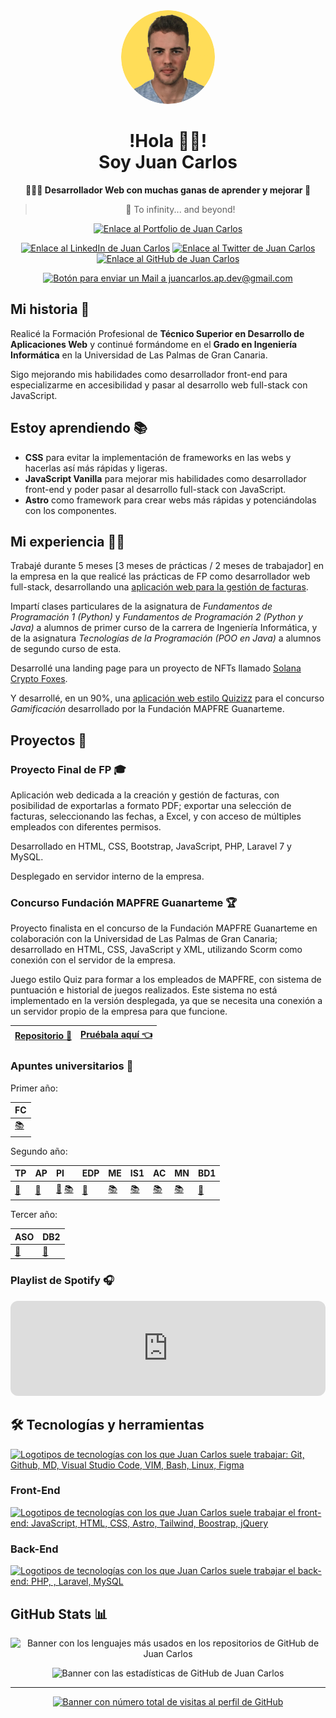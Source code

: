 <div align="center">

<img src="./jcap_dev_bg-yellow.png" alt="Juan Carlos Acosta Perabá Logo con Fondo Amarillo" width="150px" style="border-radius: 100%">

<h1>!Hola 👋🏼!<br />Soy Juan Carlos</h1>

**👨🏼‍💻 Desarrollador Web con muchas ganas de aprender y mejorar 💛**

> 🚀 To infinity... and beyond!

[![Enlace al Portfolio de Juan Carlos](https://img.shields.io/badge/-Portfolio-%23FFDD58?style=for-the-badge)](https://juancarlosacostaperaba.github.io)

[![Enlace al LinkedIn de Juan Carlos](https://img.shields.io/badge/-LinkedIn-0077B5?style=for-the-social&logo=linkedin&logoColor=white)](https://www.linkedin.com/in/juancarlosacostaperaba/)
[![Enlace al Twitter de Juan Carlos](https://img.shields.io/twitter/follow/jcap_dev?label=Twitter&logo=Twitter&style=social)](https://twitter.com/jcap_dev)
[![Enlace al GitHub de Juan Carlos](https://img.shields.io/github/followers/JuanCarlosAcostaPeraba?label=GitHub&logo=github&style=social)](https://github.com/JuanCarlosAcostaPeraba)

[![Botón para enviar un Mail a juancarlos.ap.dev@gmail.com](https://img.shields.io/badge/-Contáctame%20vía%20Mail-DC3545?style=for-the-social&logo=gmail&logoColor=white)](mailto:juancarlos.ap.dev@gmail.com)

</div>

## Mi historia 📖

Realicé la Formación Profesional de **Técnico Superior en Desarrollo de Aplicaciones Web** y continué formándome en el **Grado en Ingeniería Informática** en la Universidad de Las Palmas de Gran Canaria.

Sigo mejorando mis habilidades como desarrollador front-end para especializarme en accesibilidad y pasar al desarrollo web full-stack con JavaScript.

## Estoy aprendiendo 📚

- **CSS** para evitar la implementación de frameworks en las webs y hacerlas así más rápidas y ligeras.
- **JavaScript Vanilla** para mejorar mis habilidades como desarrollador front-end y poder pasar al desarrollo full-stack con JavaScript.
- **Astro** como framework para crear webs más rápidas y potenciándolas con los componentes.

## Mi experiencia 👨‍💻

Trabajé durante 5 meses [3 meses de prácticas / 2 meses de trabajador] en la empresa en la que realicé las prácticas de FP como desarrollador web full-stack, desarrollando una [aplicación web para la gestión de facturas](#proyecto-final-de-fp).

Impartí clases particulares de la asignatura de _Fundamentos de Programación 1 (Python)_ y _Fundamentos de Programación 2 (Python y Java)_ a alumnos de primer curso de la carrera de Ingeniería Informática, y de la asignatura _Tecnologías de la Programación (POO en Java)_ a alumnos de segundo curso de esta.

Desarrollé una landing page para un proyecto de NFTs llamado [Solana Crypto Foxes](https://twitter.com/SolCryptoFoxes_).

Y desarrollé, en un 90%, una [aplicación web estilo Quizizz](#concurso-fundación-mapfre-guanarteme) para el concurso _Gamificación_ desarrollado por la Fundación MAPFRE Guanarteme.

## Proyectos 📁

### Proyecto Final de FP 🎓

Aplicación web dedicada a la creación y gestión de facturas, con posibilidad de exportarlas a formato PDF; exportar una selección de facturas, seleccionando las fechas, a Excel, y con acceso de múltiples empleados con diferentes permisos.

Desarrollado en HTML, CSS, Bootstrap, JavaScript, PHP, Laravel 7 y MySQL.

Desplegado en servidor interno de la empresa.

### Concurso Fundación MAPFRE Guanarteme 🏆

Proyecto finalista en el concurso de la Fundación MAPFRE Guanarteme en colaboración con la Universidad de Las Palmas de Gran Canaria; desarrollado en HTML, CSS, JavaScript y XML, utilizando Scorm como conexión con el servidor de la empresa.

Juego estilo Quiz para formar a los empleados de MAPFRE, con sistema de puntuación e historial de juegos realizados. Este sistema no está implementado en la versión desplegada, ya que se necesita una conexión a un servidor propio de la empresa para que funcione.

| [Repositorio 🐙](https://github.com/JIVANU-Inc/gamificacion) | [Pruébala aquí 👈](https://jivanu-inc.github.io/gamificacion/#inicio) |
| ------------------------------------------------------------ | --------------------------------------------------------------------- |

### Apuntes universitarios 📔

Primer año:

| FC                                                                           |
| :--------------------------------------------------------------------------- |
| [📚](https://jcap-dev.notion.site/FC-5c7525691fde4c3aa30cc7df045c8a3c?pvs=4) |

Segundo año:

| TP                                                           | AP                                                           | PI                                                           | EDP                                                           | ME                                                                           | IS1                                                                           | AC                                                                           | MN                                                                                                           | BD1                                                                            |
| :----------------------------------------------------------- | :----------------------------------------------------------- | :----------------------------------------------------------- | :------------------------------------------------------------ | :--------------------------------------------------------------------------- | :---------------------------------------------------------------------------- | :--------------------------------------------------------------------------- | :----------------------------------------------------------------------------------------------------------- | :----------------------------------------------------------------------------- |
| [🐙](https://github.com/JuanCarlosAcostaPeraba/tp-practicas) | [🐙](https://github.com/JuanCarlosAcostaPeraba/ap-practicas) | [🐙](https://github.com/JuanCarlosAcostaPeraba/pi-practicas) [📚](https://jcap-dev.notion.site/PI-Tables-11497212f1754cd2a2508ced430d663e?pvs=4) | [🐙](https://github.com/JuanCarlosAcostaPeraba/edp-practicas) | [📚](https://jcap-dev.notion.site/ME-29694f325ba64e49a2c0e1960849a8e3?pvs=4) | [📚](https://jcap-dev.notion.site/IS1-f7a829bd8429420fa6ab4f1b3d51ae0e?pvs=4) | [📚](https://jcap-dev.notion.site/AC-efe718ee760a468abfad64c511c15509?pvs=4) | [📚](https://jcap-dev.notion.site/2e1cc3fc2cf64f1a9d5523c77ca6c31a?v=ebbbbb99629942adb44dc9804f5d32c7&pvs=4) | [🔗](https://quizizz.com/profile/5a93f84fba0208001f12756a?section=collections) |

Tercer año:

| ASO                                                           | DB2                                                                            |
| :------------------------------------------------------------ | :----------------------------------------------------------------------------- |
| [🐙](https://github.com/JuanCarlosAcostaPeraba/aso-practicas) | [🔗](https://quizizz.com/profile/5a93f84fba0208001f12756a?section=collections) |

### Playlist de Spotify 🎧

<iframe style="border-radius:12px" src="https://open.spotify.com/embed/playlist/7u9fykgqOd2cGK5LOnESPQ?utm_source=generator" width="100%" height="152" frameBorder="0" allowfullscreen="" allow="autoplay; clipboard-write; encrypted-media; fullscreen; picture-in-picture" loading="lazy"></iframe>

## 🛠️ Tecnologías y herramientas

[![Logotipos de tecnologías con los que Juan Carlos suele trabajar: Git, Github, MD, Visual Studio Code, VIM, Bash, Linux, Figma](https://skillicons.dev/icons?i=git,github,md,vscode,vim,bash,linux,figma)](https://skillicons.dev)

### Front-End

[![Logotipos de tecnologías con los que Juan Carlos suele trabajar el front-end: JavaScript, HTML, CSS, Astro, Tailwind, Boostrap, jQuery](https://skillicons.dev/icons?i=js,html,css,astro,tailwind,bootstrap,jquery)](https://skillicons.dev)

### Back-End

[![Logotipos de tecnologías con los que Juan Carlos suele trabajar el back-end: PHP, , Laravel, MySQL](https://skillicons.dev/icons?i=php,laravel,mysql)](https://skillicons.dev)

## GitHub Stats 📊

<div align="center">

![Banner con los lenguajes más usados en los repositorios de GitHub de Juan Carlos](https://github-readme-stats.vercel.app/api/top-langs/?username=JuanCarlosAcostaPeraba&layout=compact&theme=swift)

![Banner con las estadísticas de GitHub de Juan Carlos](https://github-readme-stats.vercel.app/api?username=JuanCarlosAcostaPeraba&show_icons=true&theme=swift&include_all_commits=false&count_private=true&custom_title=GitHub%20Stats)

</div>

---

<div align="center">

[![Banner con número total de visitas al perfil de GitHub](https://api.visitorbadge.io/api/visitors?path=https%3A%2F%2Fgithub.com%2FJuanCarlosAcostaPeraba%2F&label=%E2%9D%A4%EF%B8%8F%20Gracias%20por%20ser%20la%20visita%20n%C2%BA&countColor=%23ffdd58)](https://visitorbadge.io/status?path=https%3A%2F%2Fgithub.com%2FJuanCarlosAcostaPeraba%2F)

</div>
